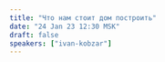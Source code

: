 ```yaml
---
title: "Что нам стоит дом построить"
date: "24 Jan 23 12:30 MSK"
draft: false
speakers: ["ivan-kobzar"]
---
```

